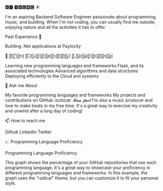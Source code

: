 🅷🅸 🆃🅷🅴🆁🅴 ☀️

I'm an aspiring Backend Software Engineer passionate about programming, music, and building. When I'm not coding, you can usually find me outside, enjoying nature and all the activities it has to offer.

Past Experience 🌸

Building .Net applications at Paylocity

🌱 [̲̅I][̲̅'][̲̅m] [̲̅C][̲̅u][̲̅r][̲̅r][̲̅e][̲̅n][̲̅t][̲̅l][̲̅y] [̲̅L][̲̅e][̲̅a][̲̅r][̲̅n][̲̅i][̲̅n][̲̅g]

Learning new programming languages and frameworks
Flask, and its associated technologies
Advanced algorithms and data structures
Deploying efficiently to the Cloud and systems

💬 Ask me About

My favorite programming languages and frameworks
My projects and contributions on GitHub
:octocat: 𝓕𝓾𝓷 𝓯𝓪𝓬𝓽
I'm also a music producer and love to make beats in my free time. It's a great way to exercise my creativity and unwind after a long day of coding!

📫 How to reach me

Github
LinkedIn
Twitter

📈 Programming Language Proficiency

Programming Language Proficiency

This graph shows the percentage of your GitHub repositories that use each programming language. It's a great way to showcase your proficiency in different programming languages and frameworks. In this example, the graph uses the "radical" theme, but you can customize it to fit your personal style.
